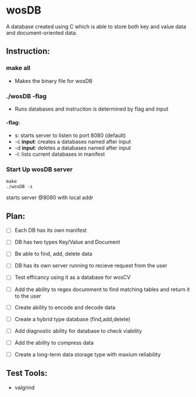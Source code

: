 # wosDB
A database created using C which is able to store
both key and value data and document-oriented data.  

## Instruction:  

### make all  
- Makes the binary file for wosDB

### ./wosDB -flag  
- Runs databases and instruciton
is determined by flag and input  
#### -flag:  
- s: starts server to listen to port 8080 (default)  
- -c **input**: creates a databases named after input  
- -d **input**: deletes a databases named after input  
- -l: lists current databases in manifest  

### Start Up wosDB server
```
make  
./wosDB -s
```
starts server @8080 with local addr  

## Plan:    
- [ ] Each DB has its own manifest  
- [ ] DB has two types Key/Value and Document  
- [ ] Be able to find, add, delete data
- [ ] DB has its own server running to recieve request from
      the user  
- [ ] Test efficancy using it as a database for wosCV  
- [ ] Add the ability to regex documment to find matching tables and
      return it to the user  
- [ ] Create ability to encode and decode data  
- [ ] Create a hybrid type database  (find,add,delete)  
- [ ] Add diagnostic ability for database to check viability  
- [ ] Add the ability to compress data  
- [ ] Create a long-term data storage type with maxium reliability  



## Test Tools:  
- valgrind  

